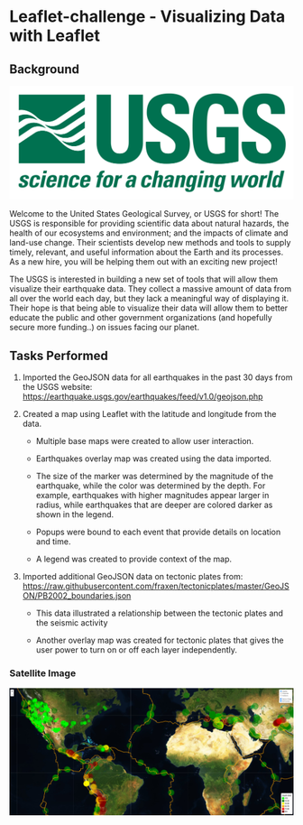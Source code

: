 # Leaflet-challenge - Visualizing Data with Leaflet

## Background

![1-Logo](Images/1-Logo.png)

Welcome to the United States Geological Survey, or USGS for short! The USGS is responsible for providing scientific data about natural hazards, the health of our ecosystems and environment; and the impacts of climate and land-use change. Their scientists develop new methods and tools to supply timely, relevant, and useful information about the Earth and its processes. As a new hire, you will be helping them out with an exciting new project!

The USGS is interested in building a new set of tools that will allow them visualize their earthquake data. They collect a massive amount of data from all over the world each day, but they lack a meaningful way of displaying it. Their hope is that being able to visualize their data will allow them to better educate the public and other government organizations (and hopefully secure more funding..) on issues facing our planet.

## Tasks Performed

1. Imported the GeoJSON data for all earthquakes in the past 30 days from the USGS website: 
https://earthquake.usgs.gov/earthquakes/feed/v1.0/geojson.php

2. Created a map using Leaflet with the latitude and longitude from the data.

   * Multiple base maps were created to allow user interaction.

   * Earthquakes overlay map was created using the data imported.
   
   * The size of the marker was determined by the magnitude of the earthquake, while the color was determined by the depth. For example, earthquakes with higher magnitudes appear larger in radius, while earthquakes that are deeper are colored darker as shown in the legend.

   * Popups were bound to each event that provide details on location and time.

   * A legend was created to provide context of the map.

3. Imported additional GeoJSON data on tectonic plates from:
https://raw.githubusercontent.com/fraxen/tectonicplates/master/GeoJSON/PB2002_boundaries.json

   * This data illustrated a relationship between the tectonic plates and the seismic activity

   * Another overlay map was created for tectonic plates that gives the user power to turn on or off each layer independently.

### Satellite Image
![Satellite Image](Images/Satellite.PNG)
